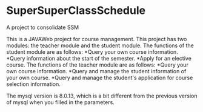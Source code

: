 # SuperSuperClassSchedule

A project to consolidate SSM

This is a JAVAWeb project for course management. This project has two modules: the teacher module and the student module.
The functions of the student module are as follows: 
	 *Query your own course information.
	 *Query information about the start of the semester.
	 *Apply for an elective course.
The functions of the teacher module are as follows: 
	 *Query your own course information. 
	 *Query and manage the student information of your own course. 
	 *Query and manage the student's application for course selection information.


The mysql version is 8.0.13, which is a bit different from the previous version of mysql when you filled in the parameters.

